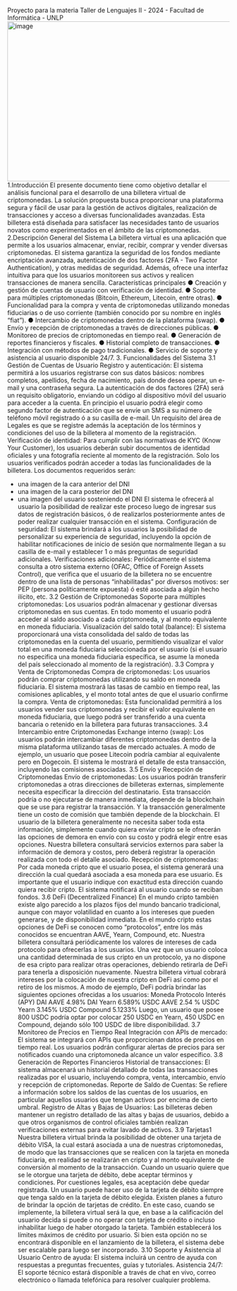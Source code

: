 Proyecto para la materia Taller de Lenguajes II - 2024 - Facultad de Informática - UNLP
<img width="613" height="362" alt="image" src="https://github.com/user-attachments/assets/b985353e-8985-44c0-9af2-07143abb05e9" />
1.Introducción
El presente documento tiene como objetivo detallar el análisis funcional para el desarrollo
de una billetera virtual de criptomonedas. La solución propuesta busca proporcionar una
plataforma segura y fácil de usar para la gestión de activos digitales, realización de
transacciones y acceso a diversas funcionalidades avanzadas. Esta billetera está diseñada
para satisfacer las necesidades tanto de usuarios novatos como experimentados en el
ámbito de las criptomonedas.
2.Descripción General del Sistema
La billetera virtual es una aplicación que permite a los usuarios almacenar, enviar, recibir,
comprar y vender diversas criptomonedas. El sistema garantiza la seguridad de los fondos
mediante encriptación avanzada, autenticación de dos factores (2FA - Two Factor
Authentication), y otras medidas de seguridad. Además, ofrece una interfaz intuitiva para
que los usuarios monitoreen sus activos y realicen transacciones de manera sencilla.
Características principales
● Creación y gestión de cuentas de usuario con verificación de identidad.
● Soporte para múltiples criptomonedas (Bitcoin, Ethereum, Litecoin, entre otras).
● Funcionalidad para la compra y venta de criptomonedas utilizando monedas fiduciarias
o de uso corriente (también conocido por su nombre en inglés “fiat”).
● Intercambio de criptomonedas dentro de la plataforma (swap).
● Envío y recepción de criptomonedas a través de direcciones públicas.
● Monitoreo de precios de criptomonedas en tiempo real.
● Generación de reportes financieros y fiscales.
● Historial completo de transacciones.
● Integración con métodos de pago tradicionales.
● Servicio de soporte y asistencia al usuario disponible 24/7.
3. Funcionalidades del Sistema
3.1 Gestión de Cuentas de Usuario
Registro y autenticación: El sistema permitirá a los usuarios registrarse con sus datos
básicos: nombres completos, apellidos, fecha de nacimiento, país donde desea operar, un
e-mail y una contraseña segura. La autenticación de dos factores (2FA) será un requisito
obligatorio, enviando un código al dispositivo móvil del usuario para acceder a la cuenta. En
principio el usuario podrá elegir como segundo factor de autenticación que se envíe un SMS
a su número de teléfono móvil registrado ó a su casilla de e-mail.
Un requisito del área de Legales es que se registre además la aceptación de los términos y
condiciones del uso de la billetera al momento de la registración.
Verificación de identidad: Para cumplir con las normativas de KYC (Know Your Customer),
los usuarios deberán subir documentos de identidad oficiales y una fotografía reciente al
momento de la registración. Solo los usuarios verificados podrán acceder a todas las
funcionalidades de la billetera. Los documentos requeridos serán:
- una imagen de la cara anterior del DNI
- una imagen de la cara posterior del DNI
- una imagen del usuario sosteniendo el DNI
El sistema le ofrecerá al usuario la posibilidad de realizar este proceso luego de ingresar
sus datos de registración básicos, ó de realizarlos posteriormente antes de poder realizar
cualquier transacción en el sistema.
Configuración de seguridad: El sistema brindará a los usuarios la posibilidad de
personalizar su experiencia de seguridad, incluyendo la opción de habilitar notificaciones de
inicio de sesión que normalmente llegan a su casilla de e-mail y establecer 1 o más
preguntas de seguridad adicionales.
Verificaciones adicionales: Periódicamente el sistema consulta a otro sistema externo
(OFAC, Office of Foreign Assets Control), que verifica que el usuario de la billetera no se
encuentre dentro de una lista de personas “inhabilitadas” por diversos motivos: ser PEP
(persona políticamente expuesta) ó esté asociada a algún hecho ilícito, etc.
3.2 Gestión de Criptomonedas
Soporte para múltiples criptomonedas: Los usuarios podrán almacenar y gestionar
diversas criptomonedas en sus cuentas. En todo momento el usuario podrá acceder al
saldo asociado a cada criptomoneda, y al monto equivalente en moneda fiduciaria.
Visualización del saldo total (balance): El sistema proporcionará una vista consolidada del
saldo de todas las criptomonedas en la cuenta del usuario, permitiendo visualizar el valor
total en una moneda fiduciaria seleccionada por el usuario (si el usuario no especifica una
moneda fiduciaria específica, se asume la moneda del país seleccionado al momento de la
registración).
3.3 Compra y Venta de Criptomonedas
Compra de criptomonedas: Los usuarios podrán comprar criptomonedas utilizando su
saldo en moneda fiduciaria. El sistema mostrará las tasas de cambio en tiempo real, las
comisiones aplicables, y el monto total antes de que el usuario confirme la compra.
Venta de criptomonedas: Esta funcionalidad permitirá a los usuarios vender sus
criptomonedas y recibir el valor equivalente en moneda fiduciaria, que luego podrá ser
transferido a una cuenta bancaria o retenido en la billetera para futuras transacciones.
3.4 Intercambio entre Criptomonedas
Exchange interno (swap): Los usuarios podrán intercambiar diferentes criptomonedas
dentro de la misma plataforma utilizando tasas de mercado actuales. A modo de ejemplo,
un usuario que posee Litecoin podría cambiar al equivalente pero en Dogecoin. El sistema
le mostrará el detalle de esta transacción, incluyendo las comisiones asociadas.
3.5 Envío y Recepción de Criptomonedas
  Envío de criptomonedas: Los usuarios podrán transferir criptomonedas a otras direcciones
de billeteras externas, simplemente necesita especificar la dirección del destinatario. Esta
transacción podría o no ejecutarse de manera inmediata, depende de la blockchain que se
use para registrar la transacción. Y la transacción generalmente tiene un costo de comisión
que también depende de la blockchain. El usuario de la billetera generalmente no necesita
saber toda esta información, simplemente cuando quiera enviar cripto se le ofrecerán las
opciones de demora en envío con su costo y podrá elegir entre esas opciones.
Nuestra billetera consultará servicios externos para saber la información de demora y
costos, pero deberá registrar la operación realizada con todo el detalle asociado.
Recepción de criptomonedas:
Por cada moneda cripto que el usuario posea, el sistema generará una dirección la cual
quedará asociada a esa moneda para ese usuario. Es importante que el usuario indique con
exactitud esta dirección cuando quiera recibir cripto. El sistema notificará al usuario cuando
se reciban fondos.
3.6 DeFi (Decentralized Finance)
En el mundo cripto también existe algo parecido a los plazos fijos del mundo bancario
tradicional, aunque con mayor volatilidad en cuanto a los intereses que pueden generarse, y
de disponibilidad inmediata. En el mundo cripto estas opciones de DeFi se conocen como
“protocolos”, entre los más conocidos se encuentran AAVE, Yearn, Compound, etc. Nuestra
billetera consultará periódicamente los valores de intereses de cada protocolo para
ofrecerlas a los usuarios. Una vez que un usuario coloca una cantidad determinada de sus
cripto en un protocolo, ya no dispone de esa cripto para realizar otras operaciones,
debiendo retirarla de DeFi para tenerla a disposición nuevamente.
Nuestra billetera virtual cobrará intereses por la colocación de nuestra cripto en DeFi así
como por el retiro de los mismos.
A modo de ejemplo, DeFi podría brindar las siguientes opciones ofrecidas a los usuarios:
Moneda Protocolo Interés (APY)
DAI AAVE 4.98%
DAI Yearn 6.589%
USDC AAVE 2.54 %
USDC Yearn 3.145%
USDC Compound 5.1233%
Luego, un usuario que posee 800 USDC podría optar por colocar 250 USDC en Yearn, 450
USDC en Compound, dejando sólo 100 USDC de libre disponibilidad.
3.7 Monitoreo de Precios en Tiempo Real
Integración con APIs de mercado: El sistema se integrará con APIs que proporcionan datos
de precios en tiempo real. Los usuarios podrán configurar alertas de precios para ser
notificados cuando una criptomoneda alcance un valor específico.
3.8 Generación de Reportes Financieros
Historial de transacciones: El sistema almacenará un historial detallado de todas las
transacciones realizadas por el usuario, incluyendo compra, venta, intercambio, envío y
recepción de criptomonedas.
Reporte de Saldo de Cuentas: Se refiere a información sobre los saldos de las cuentas de
los usuarios, en particular aquellos usuarios que tengan activos por encima de cierto
umbral.
Registro de Altas y Bajas de Usuarios: Las billeteras deben mantener un registro detallado
de las altas y bajas de usuarios, debido a que otros organismos de control oficiales también
realizan verificaciones externas para evitar lavado de activos.
3.9 Tarjetas1
Nuestra billetera virtual brinda la posibilidad de obtener una tarjeta de débito VISA, la cual
estará asociada a una de nuestras criptomonedas, de modo que las transacciones que se
realicen con la tarjeta en moneda fiduciaria, en realidad se realizarán en cripto y al monto
equivalente de conversión al momento de la transacción.
Cuando un usuario quiere que se le otorgue una tarjeta de débito, debe aceptar términos y
condiciones. Por cuestiones legales, esa aceptación debe quedar registrada.
Un usuario puede hacer uso de la tarjeta de débito siempre que tenga saldo en la tarjeta de
débito elegida.
Existen planes a futuro de brindar la opción de tarjetas de crédito. En este caso, cuando se
implemente, la billetera virtual será la que, en base a la calificación del usuario decida si
puede o no operar con tarjeta de crédito o incluso inhabilitar luego de haber otorgado la
tarjeta. También establecerá los límites máximos de crédito por usuario. Si bien esta opción
no se encontrará disponible en el lanzamiento de la billetera, el sistema debe ser escalable
para luego ser incorporado.
3.10 Soporte y Asistencia al Usuario
Centro de ayuda: El sistema incluirá un centro de ayuda con respuestas a preguntas
frecuentes, guías y tutoriales.
Asistencia 24/7: El soporte técnico estará disponible a través de chat en vivo, correo
electrónico o llamada telefónica para resolver cualquier problema.
